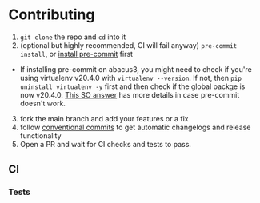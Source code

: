 # Contributing

1. `git clone` the repo and `cd` into it
2. (optional but highly recommended, CI will fail anyway) `pre-commit install`, or [install pre-commit](https://pre-commit.com/#install) first
  * If installing pre-commit on abacus3, you might need to check if you're using virtualenv v20.4.0 with `virtualenv --version`. If not, then `pip uninstall virtualenv -y` first and then check if the global packge is now v20.4.0. [This SO answer](https://stackoverflow.com/a/76317793/4249857) has more details in case pre-commit doesn't work.
3. fork the main branch and add your features or a fix
4. follow [conventional commits](https://www.conventionalcommits.org/en/v1.0.0/) to get automatic changelogs and release functionality
5. Open a PR and wait for CI checks and tests to pass.

## CI

### Tests
